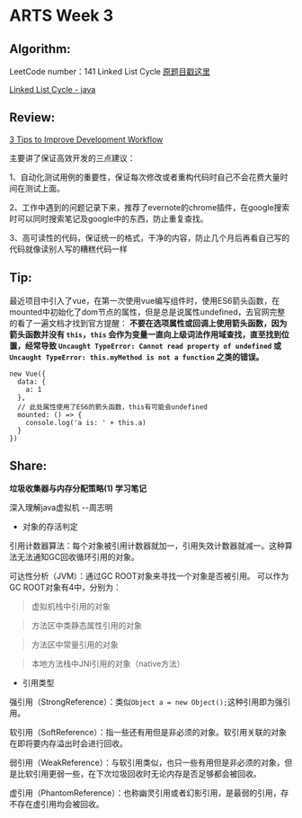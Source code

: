 # ARTS Week 3

## Algorithm:

LeetCode number：141 Linked List Cycle [原题目戳这里](https://leetcode-cn.com/problems/linked-list-cycle/)

[Linked List Cycle - java](https://github.com/mwqz1989/LeetCodeForJava/blob/master/src/main/java/com/titan/titan/leetcode/simple/LinkedListCycle.java)

## Review:

[3 Tips to Improve Development Workflow](https://medium.com/@lucaspenzeymoog/3-tips-to-improve-development-workflow-384310948fa1)

主要讲了保证高效开发的三点建议：

1、自动化测试用例的重要性，保证每次修改或者重构代码时自己不会花费大量时间在测试上面。

2、工作中遇到的问题记录下来，推荐了evernote的chrome插件，在google搜索时可以同时搜索笔记及google中的东西，防止重复查找。

3、高可读性的代码，保证统一的格式，干净的内容，防止几个月后再看自己写的代码就像读别人写的糟糕代码一样

## Tip:

最近项目中引入了vue，在第一次使用vue编写组件时，使用ES6箭头函数，在mounted中初始化了dom节点的属性，但是总是说属性undefined，去官网完整的看了一遍文档才找到官方提醒：
**不要在选项属性或回调上使用箭头函数，因为箭头函数并没有 `this`，`this` 会作为变量一直向上级词法作用域查找，直至找到位置，经常导致
`Uncaught TypeError: Cannot read property of undefined` 
或 
`Uncaught TypeError: this.myMethod is not a function` 
之类的错误。**

```
new Vue({
  data: {
    a: 1
  },
  // 此处属性使用了ES6的箭头函数，this有可能会undefined
  mounted: () => {
    console.log('a is: ' + this.a)
  }
})
```

## Share:

**垃圾收集器与内存分配策略(1) 学习笔记**

深入理解java虚拟机  --周志明

* 对象的存活判定

引用计数器算法：每个对象被引用计数器就加一，引用失效计数器就减一。这种算法无法通知GC回收循环引用的对象。

可达性分析（JVM）：通过GC ROOT对象来寻找一个对象是否被引用。
可以作为GC ROOT对象有4中，分别为：

> 虚拟机栈中引用的对象

> 方法区中类静态属性引用的对象

> 方法区中常量引用的对象

> 本地方法栈中JNI引用的对象（native方法）

* 引用类型

强引用（StrongReference）：类似`Object a = new Object();`这种引用即为强引用。

软引用（SoftReference）：指一些还有用但是非必须的对象。软引用关联的对象在即将要内存溢出时会进行回收。

弱引用（WeakReference）：与软引用类似，也只一些有用但是非必须的对象，但是比软引用更弱一些，在下次垃圾回收时无论内存是否足够都会被回收。

虚引用（PhantomReference）：也称幽灵引用或者幻影引用，是最弱的引用，存不存在虚引用均会被回收。
